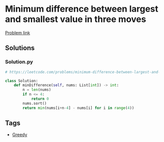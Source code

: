 # Minimum difference between largest and smallest value in three moves

[Problem link](https://leetcode.com/problems/minimum-difference-between-largest-and-smallest-value-in-three-moves/)

## Solutions


### Solution.py
```py
# https://leetcode.com/problems/minimum-difference-between-largest-and-smallest-value-in-three-moves/

class Solution:
    def minDifference(self, nums: List[int]) -> int:
        n = len(nums)
        if n <= 4:
            return 0
        nums.sort()
        return min(nums[i+n-4] - nums[i] for i in range(4))
```
## Tags

* [Greedy](/Collections/greedy.md#greedy)
